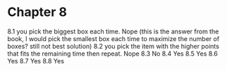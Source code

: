 # Chapter 8

8.1
you pick the biggest box each time. Nope (this is the answer from the book, I would pick the smallest box each time to maximize the number of boxes? still not best solution)
8.2
you pick the item with the higher points that fits the remaining time
then repeat. Nope
8.3 No
8.4 Yes
8.5 Yes
8.6 Yes
8.7 Yes
8.8 Yes

